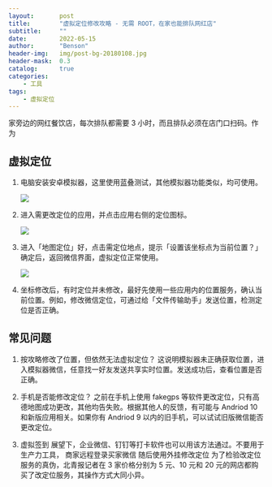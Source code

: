 ```yaml
---
layout:       post
title:        "虚拟定位修改攻略 - 无需 ROOT，在家也能排队网红店"
subtitle:     ""
date:         2022-05-15
author:       "Benson"
header-img:   img/post-bg-20180108.jpg
header-mask:  0.3
catalog:      true
categories:
    - 工具
tags: 
    - 虚拟定位
---
```

家旁边的网红餐饮店，每次排队都需要 3 小时，而且排队必须在店门口扫码。作为

## 虚拟定位

1. 电脑安装安卓模拟器，这里使用蓝叠测试，其他模拟器功能类似，均可使用。

    ![](http://tc.seoipo.com/2022-05-06-11-17-47.png)

2. 进入需更改定位的应用，并点击应用右侧的定位图标。

    ![](http://tc.seoipo.com/2022-05-06-11-18-08.png)

3. 进入「地图定位」好，点击需定位地点，提示「设置该坐标点为当前位置？」确定后，返回微信界面，虚拟定位正常使用。

    ![](http://tc.seoipo.com/2022-05-06-11-18-26.png)

4. 坐标修改后，有时定位并未修改，最好先使用一些应用内的位置服务，确认当前位置。例如，修改微信定位，可通过给「文件传输助手」发送位置，检测定位是否正确。

## 常见问题

1. 按攻略修改了位置，但依然无法虚拟定位？
   这说明模拟器未正确获取位置，进入模拟器微信，任意找一好友发送共享实时位置。发送成功后，查看位置是否正确。

2. 手机是否能修改定位？
   之前在手机上使用 fakegps 等软件更改定位，只有高德地图成功更改，其他均告失败。根据其他人的反馈，有可能与 Andriod 10 和新版应用相关。如果你有 Andriod 9 以内的旧手机，可以试试旧版微信能否更改定位。

3. 虚拟签到
   展望下，企业微信、钉钉等打卡软件也可以用该方法通过。不要用于生产力工具，
   商家远程登录买家微信
   随后使用外挂修改定位
   为了检验改定位服务的真伪，北青报记者在 3 家价格分别为 5 元、10 元和 20 元的网店都购买了改定位服务，其操作方式大同小异。
